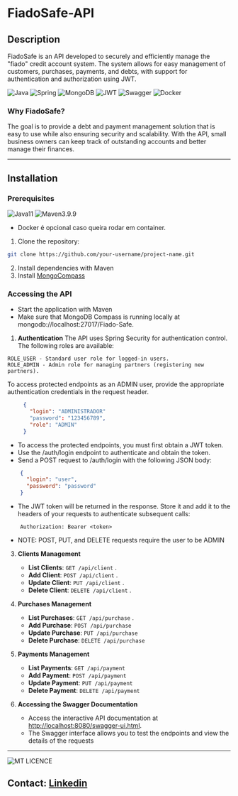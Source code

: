 # FiadoSafe-API

## Description

FiadoSafe is an API developed to securely and efficiently manage the "fiado" credit account system. The system allows for easy management of customers, purchases, payments, and debts, with support for authentication and authorization using JWT.

![Java](https://img.shields.io/badge/java-%23ED8B00.svg?style=for-the-badge&logo=openjdk&logoColor=white)
![Spring](https://img.shields.io/badge/spring-%236DB33F.svg?style=for-the-badge&logo=spring&logoColor=white)
![MongoDB](https://img.shields.io/badge/-MongoDB-13aa52?style=for-the-badge&logo=mongodb&logoColor=white)
![JWT](https://img.shields.io/badge/JWT-000000?style=for-the-badge&logo=JSON%20web%20tokens&logoColor=white)
![Swagger](https://img.shields.io/badge/Swagger-85EA2D?style=for-the-badge&logo=Swagger&logoColor=white)
![Docker](https://img.shields.io/badge/Docker-2CA5E0?style=for-the-badge&logo=docker&logoColor=white)

### Why FiadoSafe?

The goal is to provide a debt and payment management solution that is easy to use while also ensuring security and scalability. With the API, small business owners can keep track of outstanding accounts and better manage their finances.

---

## Installation

### Prerequisites 

![Java11](https://img.shields.io/badge/Java-11-blue)
![Maven3.9.9](https://img.shields.io/badge/Maven-3.9.9-blue)

- Docker é opcional caso queira rodar em container.

1. Clone the repository:
   
```bash
git clone https://github.com/your-username/project-name.git
```

2. Install dependencies with Maven
3. Install [MongoCompass](https://www.mongodb.com/try/download/compass)
   
### Accessing the API

- Start the application with Maven
- Make sure that MongoDB Compass is running locally at mongodb://localhost:27017/Fiado-Safe.

1. **Authentication**
The API uses Spring Security for authentication control. The following roles are available:

```
ROLE_USER - Standard user role for logged-in users.
ROLE_ADMIN - Admin role for managing partners (registering new partners).
```
To access protected endpoints as an ADMIN user, provide the appropriate authentication credentials in the request header.

```json
     {
       "login": "ADMINISTRADOR"
       "password": "123456789",
       "role": "ADMIN"
     }
```
- To access the protected endpoints, you must first obtain a JWT token.
- Use the /auth/login endpoint to authenticate and obtain the token.
- Send a POST request to /auth/login with the following JSON body: 
 ```json
     {
       "login": "user",
       "password": "password"
     }
```
- The JWT token will be returned in the response. Store it and add it to the headers of your requests to authenticate subsequent calls:
 ```
     Authorization: Bearer <token>
```
- NOTE: POST, PUT, and DELETE requests require the user to be ADMIN

3. **Clients Management**
   
   - **List Clients**: `GET /api/client` .
   - **Add Client**: `POST /api/client` .
   - **Update Client**: `PUT /api/client` .
   - **Delete Client**: `DELETE /api/client` .

5. **Purchases Management**
  
   - **List Purchases**: `GET /api/purchase` .
   - **Add Purchase**: `POST /api/purchase` 
   - **Update Purchase**: `PUT /api/purchase`
   - **Delete Purchase**: `DELETE /api/purchase`

7. **Payments Management**

   - **List Payments**: `GET /api/payment`
   - **Add Payment**: `POST /api/payment`
   - **Update Payment**: `PUT /api/payment`
   - **Delete Payment**: `DELETE /api/payment`

9. **Accessing the Swagger Documentation**
   - Access the interactive API documentation at [http://localhost:8080/swagger-ui.html](http://localhost:8080/swagger-ui.html).
   - The Swagger interface allows you to test the endpoints and view the details of the requests

---

![MT LICENCE](https://img.shields.io/badge/license-MIT-blue)

## Contact: [Linkedin](https://www.linkedin.com/in/brunoanndrad/)
